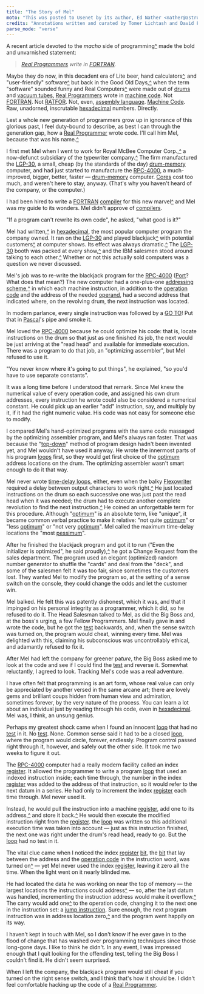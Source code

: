 ```yaml
---
title: "The Story of Mel"
moto: "This was posted to Usenet by its author, Ed Nather <nather@astro.as.utexas.edu>, on May 21, 1983:"
credits: "Annotations written and curated by Tomer Lichtash and David Frenkiel"
parse_mode: "verse"
---
```


A recent article devoted to the _macho_ side of programming[^](annotations/recent-article)
made the bold and unvarnished statement:

> [_Real Programmers_](glossary/real-programmer) _write in_ [_FORTRAN_](glossary/fortran).

Maybe they do now,
in this decadent era of
Lite beer, hand calculators[^](annotations/calculators), and "user-friendly" software[^](annotations/user-friendly-quatations)
but back in the Good Old Days,[^](annotations/story-timeline-estimation)
when the term "software" sounded funny
and Real Computers[^](annotations/real-computers) were made out of [drums](glossary/drum-memory) and [vacuum tubes](glossary/vacuum-tube),
[Real Programmers](glossary/real-programmer) wrote in [machine code](glossary/machine-code).
Not [FORTRAN](glossary/fortran). Not [RATFOR](glossary/ratfor). Not, even, [assembly language](glossary/assembly-language).
[Machine Code](glossary/machine-code).
Raw, unadorned, inscrutable [hexadecimal](glossary/hexadecimal) numbers.
Directly.

Lest a whole new generation of programmers
grow up in ignorance of this glorious past,
I feel duty-bound to describe,
as best I can through the generation gap,
how a [Real Programmer](glossary/real-programmer) wrote code.
I'll call him Mel,
because that was his name.[^](annotations/mel-kaye-bio)

I first met Mel when I went to work for Royal McBee Computer Corp.,[^](annotations/the-timeline-of-royal-mcbee)
a now-defunct subsidiary of the typewriter company.[^](annotations/now-defunct-subsidiary)
The firm manufactured the [LGP-30](glossary/lgp-30),
a small, cheap (by the standards of the day)
[drum-memory](glossary/drum-memory) computer,
and had just started to manufacture
the [RPC-4000](glossary/rpc-4000), a much-improved,
bigger, better, faster — [drum-memory](glossary/drum-memory) computer.
[Cores](glossary/magnetic-core-memory) cost too much,
and weren't here to stay, anyway.
(That's why you haven't heard of the company,
or the computer.)

I had been hired to write a [FORTRAN](glossary/fortran) [compiler](glossary/compiler)
for this new marvel[^](annotations/librazette-marvel) and Mel was my guide to its wonders.
Mel didn't approve of [compilers](glossary/compiler).

"If a program can't rewrite its own code",
he asked, "what good is it?"

Mel had written,[^](annotations/handwritten-code)
in [hexadecimal](glossary/hexadecimal),
the most popular computer program the company owned.
It ran on the [LGP-30](glossary/lgp-30)
and played blackjack[^](annotations/mels-blackjack-game) with potential customers[^](annotations/librazette-chicago-automation-show)
at computer shows.
Its effect was always dramatic.[^](annotations/librazette-quote-1)
The [LGP-30](glossary/lgp-30) booth was packed at every show,[^](annotations/librazette-quote-2)
and the IBM salesmen stood around
talking to each other.[^](annotations/librazette-quote-3)
Whether or not this actually sold computers
was a question we never discussed.

Mel's job was to re-write
the blackjack program for the [RPC-4000](glossary/rpc-4000)
([Port](glossary/port)? What does that mean?)
The new computer had a one-plus-one
[addressing scheme](glossary/addressing-scheme),[^](annotations/instruction1)
in which each machine instruction,
in addition to the [operation code](glossary/operation-code)
and the address of the needed [operand](glossary/operand),
had a second address that indicated where, on the revolving drum,
the next instruction was located.

In modern parlance,
every single instruction was followed by a [GO TO](glossary/goto)!
Put that in [Pascal](glossary/pascal)'s pipe and smoke it.

Mel loved the [RPC-4000](glossary/rpc-4000)
because he could optimize his code:
that is, locate instructions on the drum
so that just as one finished its job,
the next would be just arriving at the "read head"
and available for immediate execution.
There was a program to do that job,
an "optimizing assembler",
but Mel refused to use it.

"You never know where it's going to put things",
he explained, "so you'd have to use separate constants".

It was a long time before I understood that remark.
Since Mel knew the numerical value
of every operation code,
and assigned his own drum addresses,
every instruction he wrote could also be considered
a numerical constant.
He could pick up an earlier "add" instruction, say,
and multiply by it,
if it had the right numeric value.
His code was not easy for someone else to modify.

I compared Mel's hand-optimized programs
with the same code massaged by the optimizing assembler program,
and Mel's always ran faster.
That was because the "[top-down](glossary/top-down-design)" method of program design
hadn't been invented yet,
and Mel wouldn't have used it anyway.
He wrote the innermost parts of his program [loops](glossary/loop) first,
so they would get first choice
of the [optimum](glossary/optimum) address locations on the drum.
The optimizing assembler wasn't smart enough to do it that way.

Mel never wrote [time-delay loops](glossary/time-delay-loop), either,
even when the balky [Flexowriter](glossary/friden-flexowriter)
required a delay between output characters to work right.[^](annotations/flexowriter-cps)
He just located instructions on the drum
so each successive one was just past the read head
when it was needed;
the drum had to execute another complete revolution
to find the next instruction.[^](annotations/mechanical-structure-vs-original-design)
He coined an unforgettable term for this procedure.
Although "[optimum](glossary/optimum)" is an absolute term,
like "unique", it became common verbal practice
to make it relative:
"not quite [optimum](glossary/optimum)" or "less [optimum](glossary/optimum)"
or "not very [optimum](glossary/optimum)".
Mel called the maximum time-delay locations
the "most [pessimum](glossary/pessimum)".

After he finished the blackjack program
and got it to run
("Even the initializer is optimized",
he said proudly),[^](annotations/mels-note-location-00000)
he got a Change Request from the sales department.
The program used an elegant (optimized)
random number generator
to shuffle the "cards" and deal from the "deck",
and some of the salesmen felt it was too fair,
since sometimes the customers lost.
They wanted Mel to modify the program
so, at the setting of a sense switch on the console,
they could change the odds and let the customer win.

Mel balked.
He felt this was patently dishonest,
which it was,
and that it impinged on his personal integrity as a programmer,
which it did,
so he refused to do it.
The Head Salesman talked to Mel,
as did the Big Boss and, at the boss's urging,
a few Fellow Programmers.
Mel finally gave in and wrote the code,
but he got the [test](glossary/test-terminating-condition) backwards,
and, when the sense switch was turned on,
the program would cheat, winning every time.
Mel was delighted with this,
claiming his subconscious was uncontrollably ethical,
and adamantly refused to fix it.

After Mel had left the company for greener pa$ture$,
the Big Boss asked me to look at the code
and see if I could find the [test](glossary/test-terminating-condition) and reverse it.
Somewhat reluctantly, I agreed to look.
Tracking Mel's code was a real adventure.

I have often felt that programming is an art form,
whose real value can only be appreciated
by another versed in the same arcane art;
there are lovely gems and brilliant coups
hidden from human view and admiration, sometimes forever,
by the very nature of the process.
You can learn a lot about an individual
just by reading through his code,
even in [hexadecimal](glossary/hexadecimal).
Mel was, I think, an unsung genius.

Perhaps my greatest shock came
when I found an innocent [loop](glossary/loop) that had no [test](glossary/test-terminating-condition) in it.
No [test](glossary/terminating-condition). None.
Common sense said it had to be a closed [loop](glossary/loop),
where the program would circle, forever, endlessly.
Program control passed right through it, however,
and safely out the other side.
It took me two weeks to figure it out.

The [RPC-4000](glossary/rpc-4000) computer had a really modern facility
called an index [register](glossary/register).
It allowed the programmer to write a program [loop](glossary/loop)
that used an indexed instruction inside;
each time through,
the number in the index [register](glossary/register)
was added to the address of that instruction,
so it would refer
to the next datum in a series.
He had only to increment the index [register](glossary/register)
each time through.
Mel never used it.

Instead, he would pull the instruction into a machine [register](glossary/register),
add one to its address,[^](annotations/index-register-1)
and store it back.[^](annotations/index-register-2)
He would then execute the modified instruction
right from the [register](glossary/register).
the [loop](glossary/loop) was written so this additional execution time
was taken into account —
just as this instruction finished,
the next one was right under the drum's read head,
ready to go.
But the [loop](glossary/loop) had no test in it.

The vital clue came when I noticed
the index [register](glossary/register) [bit](glossary/bit),
the [bit](glossary/bit) that lay between the address
and the [operation code](glossary/operation-code) in the instruction word,
was turned on[^](annotations/bit-binary-note) —
yet Mel never used the index [register](glossary/register),
leaving it zero all the time.
When the light went on it nearly blinded me.

He had located the data he was working on
near the top of memory —
the largest locations the instructions could address[^](annotations/rpc-4000-operand-address) —
so, after the last datum was handled,
incrementing the instruction address
would make it overflow.[^](annotations/numeric-overflow)
The carry would add one[^](annotations/how-instructions-are-composed) to the
operation code, changing it to the next one in the instruction set:
a [jump instruction](glossary/jump-instruction).
Sure enough, the next program instruction was
in address location zero,[^](annotations/rpc-4000-drum-memory-lowest-address)
and the program went happily on its way.

I haven't kept in touch with Mel,
so I don't know if he ever gave in to the flood of
change that has washed over programming techniques
since those long-gone days.
I like to think he didn't.
In any event,
I was impressed enough that I quit looking for the
offending test,
telling the Big Boss I couldn't find it.
He didn't seem surprised.

When I left the company,
the blackjack program would still cheat
if you turned on the right sense switch,
and I think that's how it should be.
I didn't feel comfortable
hacking up the code of a [Real Programmer](glossary/real-programmer).
